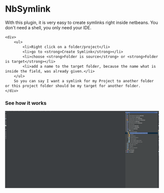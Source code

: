 <h1>NbSymlink</h1>

<div>
    <p>
        With this plugin, it is very easy to create symlinks right inside netbeans.
        You don't need a shell, you only need your IDE.
    </p>

    <div>
        <ul>
            <li>Right click on a folder/project</li>
            <li>go to <strong>Create Symlink</strong></li>
            <li>choose <strong>Folder is source</strong> or <strong>Folder is target</strong></li>
            <li>add a name to the target folder, because the name what is inside the field, was already given.</li>
        </ul>
        So you can say I want a symlink for my Project to another folder or this project folder should be my target for another folder.
    </div>
</div>

<h3>See how it works</h3>
<img src="/screenshots/NbSymlink.gif?raw=true" />